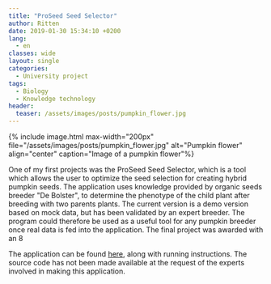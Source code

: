 ```yaml
---
title: "ProSeed Seed Selector"
author: Ritten
date: 2019-01-30 15:34:10 +0200
lang: 
  - en
classes: wide
layout: single
categories:
  - University project
tags:
  - Biology
  - Knowledge technology
header:
  teaser: /assets/images/posts/pumpkin_flower.jpg
---
```


{% include image.html max-width="200px" 
file="/assets/images/posts/pumpkin_flower.jpg" 
alt="Pumpkin flower"
align="center" 
caption="Image of a pumpkin flower"%}

<!-- excerpt-start -->

One of my first projects was the ProSeed Seed Selector, which is a tool 
which allows the user to optimize the seed selection for creating hybrid 
pumpkin seeds. The application uses knowledge provided by organic seeds 
breeder "De Bolster", to determine the phenotype of the child plant after 
breeding with two parents plants. The current version is a demo version 
based on mock data, but has been validated by an expert breeder. The 
program could therefore be used as a useful tool for any pumpkin breeder 
once real data is fed into the application. The final project was awarded 
with an 8

<!-- excerpt-end -->
 
The application can be found [here][proseed-page], along with running 
instructions. The source code has not been made available at the request
of the experts involved in making this application.


[proseed-page]: https://github.com/Ritten11/Pumpkin-Drools-Public

